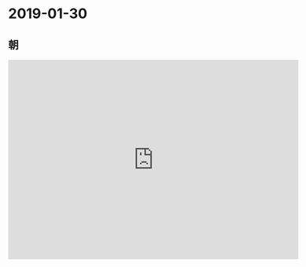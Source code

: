 # 2019-01-30

## 朝

<iframe height='405' width='590' frameborder='0' allowtransparency='true' scrolling='no' src='https://www.strava.com/activities/2112241191/embed/30c2bc3e5ad3b71a0640f254b372280abf37bdad'></iframe>
